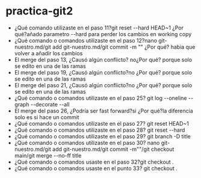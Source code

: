 # practica-git2
- ¿Qué comando utilizaste en el paso 11?git reset --hard HEAD~1 ¿Por qué?añado parametro --hard para perder los cambios en working copy 
- ¿Qué comando o comandos utilizaste en el paso 12?nano git-nuestro.md/git add git-nuestro.md/git commit -m "" ¿Por qué? habia que volver a añadir los cambios 
- El merge del paso 13, ¿Causó algún conflicto? no¿Por qué? porque solo se edito en una de las ramas
- El merge del paso 19, ¿Causó algún conflicto?no ¿Por qué? porque solo se edito en una de las ramas
- El merge del paso 21, ¿Causó algún conflicto?no ¿Por qué? porque solo se edito en una de las ramas
- ¿Qué comando o comandos utilizaste en el paso 25? git log --oneline --graph --decorate --all
- El merge del paso 26, ¿Podría ser fast forward?si ¿Por qué?la diferencia solo es si hace un commit  
- ¿Qué comando o comandos utilizaste en el paso 27? git reset HEAD~1
- ¿Qué comando o comandos utilizaste en el paso 28? git reset --hard
- ¿Qué comando o comandos utilizaste en el paso 29? git branch -D title
- ¿Qué comando o comandos utilizaste en el paso 30? nano git-nuestro.md/git add git-nuestro.md/git commit -m""/git checkout main/git merge --no-ff title
- ¿Qué comando o comandos usaste en el paso 32?git checkout <id commit> . 
- ¿Qué comando o comandos usaste en el punto 33? git checkout <id commit> .

